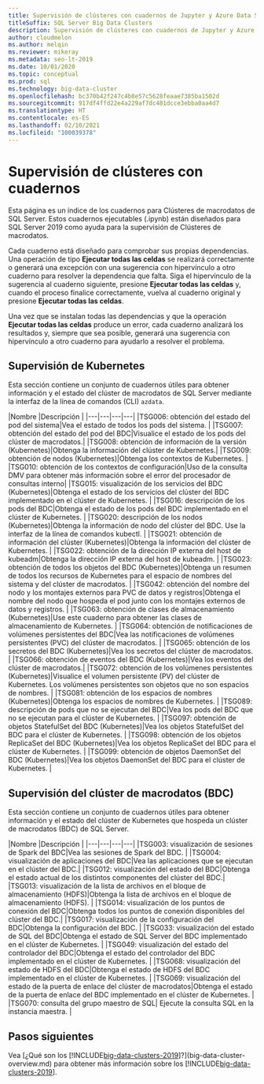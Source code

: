 ```yaml
---
title: Supervisión de clústeres con cuadernos de Jupyter y Azure Data Studio
titleSuffix: SQL Server Big Data Clusters
description: Supervisión de clústeres con cuadernos de Jupyter y Azure Data Studio en una instancia de Clústeres de macrodatos de SQL Server 2019.
author: cloudmelon
ms.author: melqin
ms.reviewer: mikeray
ms.metadata: seo-lt-2019
ms.date: 10/01/2020
ms.topic: conceptual
ms.prod: sql
ms.technology: big-data-cluster
ms.openlocfilehash: bc370b42f247c4b8e57c5628feaae7385ba1502d
ms.sourcegitcommit: 917df4ffd22e4a229af7dc481dcce3ebba0aa4d7
ms.translationtype: HT
ms.contentlocale: es-ES
ms.lasthandoff: 02/10/2021
ms.locfileid: "100039378"
---
```

# <a name="monitoring-cluster-with-notebooks"></a>Supervisión de clústeres con cuadernos

Esta página es un índice de los cuadernos para Clústeres de macrodatos de SQL Server. Estos cuadernos ejecutables (.ipynb) están diseñados para SQL Server 2019 como ayuda para la supervisión de Clústeres de macrodatos.

Cada cuaderno está diseñado para comprobar sus propias dependencias. Una operación de tipo **Ejecutar todas las celdas** se realizará correctamente o generará una excepción con una sugerencia con hipervínculo a otro cuaderno para resolver la dependencia que falta. Siga el hipervínculo de la sugerencia al cuaderno siguiente, presione **Ejecutar todas las celdas** y, cuando el proceso finalice correctamente, vuelva al cuaderno original y presione **Ejecutar todas las celdas**.

Una vez que se instalan todas las dependencias y que la operación **Ejecutar todas las celdas** produce un error, cada cuaderno analizará los resultados y, siempre que sea posible, generará una sugerencia con hipervínculo a otro cuaderno para ayudarlo a resolver el problema.


## <a name="monitoring-kubernetes"></a>Supervisión de Kubernetes

Esta sección contiene un conjunto de cuadernos útiles para obtener información y el estado del clúster de macrodatos de SQL Server mediante la interfaz de la línea de comandos (CLI) `azdata`.

|Nombre |Descripción |
|---|---|---|---|
|TSG006: obtención del estado del pod del sistema|Vea el estado de todos los pods del sistema. |
|TSG007: obtención del estado del pod del BDC|Visualice el estado de los pods del clúster de macrodatos.|
|TSG008: obtención de información de la versión (Kubernetes)|Obtenga la información del clúster de Kubernetes.|
|TSG009: obtención de nodos (Kubernetes)|Obtenga los contextos de Kubernetes. |
|TSG010: obtención de los contextos de configuración|Uso de la consulta DMV para obtener más información sobre el error del procesador de consultas interno|
|TSG015: visualización de los servicios del BDC (Kubernetes)|Obtenga el estado de los servicios del clúster del BDC implementado en el clúster de Kubernetes. |
|TSG016: descripción de los pods del BDC|Obtenga el estado de los pods del BDC implementado en el clúster de Kubernetes. |
|TSG020: descripción de los nodos (Kubernetes)|Obtenga la información de nodo del clúster del BDC. Use la interfaz de la línea de comandos kubectl. |
|TSG021: obtención de información del clúster (Kubernetes)|Obtenga la información del clúster de Kubernetes. |
|TSG022: obtención de la dirección IP externa del host de kubeadm|Obtenga la dirección IP externa del host de kubeadm. |
|TSG023: obtención de todos los objetos del BDC (Kubernetes)|Obtenga un resumen de todos los recursos de Kubernetes para el espacio de nombres del sistema y del clúster de macrodatos. |
|TSG042: obtención del nombre del nodo y los montajes externos para PVC de datos y registros|Obtenga el nombre del nodo que hospeda el pod junto con los montajes externos de datos y registros. |
|TSG063: obtención de clases de almacenamiento (Kubernetes)|Use este cuaderno para obtener las clases de almacenamiento de Kubernetes. |
|TSG064: obtención de notificaciones de volúmenes persistentes del BDC|Vea las notificaciones de volúmenes persistentes (PVC) del clúster de macrodatos. |
|TSG065: obtención de los secretos del BDC (Kubernetes)|Vea los secretos del clúster de macrodatos. |
|TSG066: obtención de eventos del BDC (Kubernetes)|Vea los eventos del clúster de macrodatos.|
|TSG072: obtención de los volúmenes persistentes (Kubernetes)|Visualice el volumen persistente (PV) del clúster de Kubernetes. Los volúmenes persistentes son objetos que no son espacios de nombres. |
|TSG081: obtención de los espacios de nombres (Kubernetes)|Obtenga los espacios de nombres de Kubernetes. |
|TSG089: descripción de pods que no se ejecutan del BDC|Vea los pods del BDC que no se ejecutan para el clúster de Kubernetes. |
|TSG097: obtención de objetos StatefulSet del BDC (Kubernetes)|Vea los objetos StatefulSet del BDC para el clúster de Kubernetes. |
|TSG098: obtención de los objetos ReplicaSet del BDC (Kubernetes)|Vea los objetos ReplicaSet del BDC para el clúster de Kubernetes. |
|TSG099: obtención de objetos DaemonSet del BDC (Kubernetes)|Vea los objetos DaemonSet del BDC para el clúster de Kubernetes. |


## <a name="monitor-big-data-cluster-bdc"></a>Supervisión del clúster de macrodatos (BDC)

Esta sección contiene un conjunto de cuadernos útiles para obtener información y el estado del clúster de Kubernetes que hospeda un clúster de macrodatos (BDC) de SQL Server.

|Nombre |Descripción |
|---|---|---|---|
|TSG003: visualización de sesiones de Spark del BDC|Vea las sesiones de Spark del BDC. |
|TSG004: visualización de aplicaciones del BDC|Vea las aplicaciones que se ejecutan en el clúster del BDC.|
|TSG012: visualización del estado del BDC|Obtenga el estado actual de los distintos componentes del clúster del BDC.|
|TSG013: visualización de la lista de archivos en el bloque de almacenamiento (HDFS)|Obtenga la lista de archivos en el bloque de almacenamiento (HDFS). |
|TSG014: visualización de los puntos de conexión del BDC|Obtenga todos los puntos de conexión disponibles del clúster del BDC.|
|TSG017: visualización de la configuración del BDC|Obtenga la configuración del BDC. |
|TSG033: visualización del estado de SQL del BDC|Obtenga el estado de SQL Server del BDC implementado en el clúster de Kubernetes. |
|TSG049: visualización del estado del controlador del BDC|Obtenga el estado del controlador del BDC implementado en el clúster de Kubernetes. |
|TSG068: visualización del estado de HDFS del BDC|Obtenga el estado de HDFS del BDC implementado en el clúster de Kubernetes. |
|TSG069: visualización del estado de la puerta de enlace del clúster de macrodatos|Obtenga el estado de la puerta de enlace del BDC implementado en el clúster de Kubernetes. |
|TSG070: consulta del grupo maestro de SQL| Ejecute la consulta SQL en la instancia maestra. |

## <a name="next-steps"></a>Pasos siguientes

Vea [¿Qué son los [!INCLUDE[big-data-clusters-2019](../includes/ssbigdataclusters-ver15.md)]?](big-data-cluster-overview.md) para obtener más información sobre los [!INCLUDE[big-data-clusters-2019](../includes/ssbigdataclusters-ss-nover.md)].
